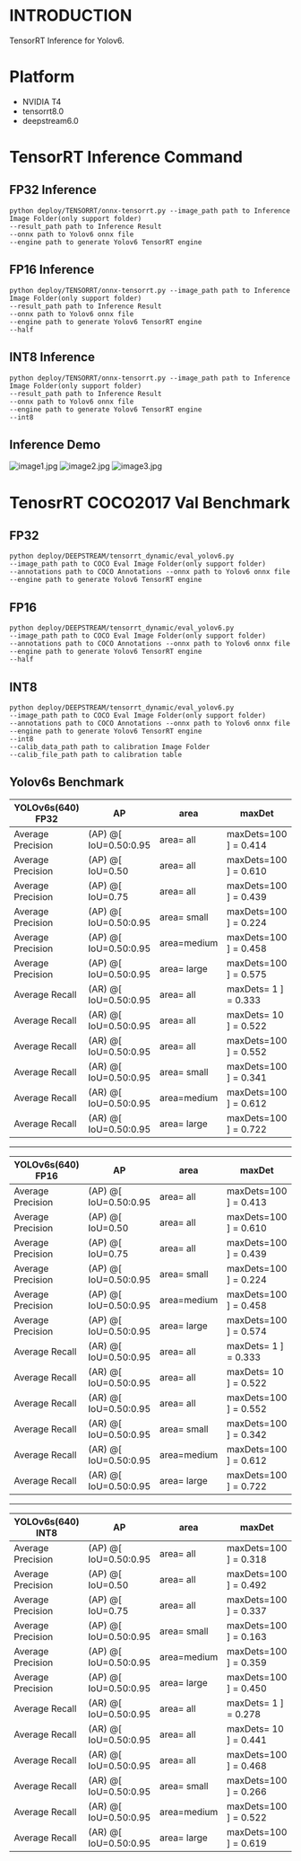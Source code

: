  # INTRODUCTION
 TensorRT Inference for Yolov6.
  
 # Platform
 - NVIDIA T4
 - tensorrt8.0
 - deepstream6.0
 
 # TensorRT Inference Command

 ## FP32 Inference
```shell
python deploy/TENSORRT/onnx-tensorrt.py --image_path path to Inference Image Folder(only support folder) 
--result_path path to Inference Result
--onnx path to Yolov6 onnx file 
--engine path to generate Yolov6 TensorRT engine 
```
 ## FP16 Inference
```shell
python deploy/TENSORRT/onnx-tensorrt.py --image_path path to Inference Image Folder(only support folder) 
--result_path path to Inference Result
--onnx path to Yolov6 onnx file 
--engine path to generate Yolov6 TensorRT engine 
--half
```
 ## INT8 Inference
 ```shell
python deploy/TENSORRT/onnx-tensorrt.py --image_path path to Inference Image Folder(only support folder) 
--result_path path to Inference Result
--onnx path to Yolov6 onnx file 
--engine path to generate Yolov6 TensorRT engine 
--int8
```
 
 ## Inference Demo
![image1.jpg](./assert/image1.jpg)
![image2.jpg](./assert/image2.jpg)
![image3.jpg](./assert/image3.jpg)

 # TenosrRT COCO2017 Val Benchmark

 ## FP32 
```shell
python deploy/DEEPSTREAM/tensorrt_dynamic/eval_yolov6.py 
--image_path path to COCO Eval Image Folder(only support folder) 
--annotations path to COCO Annotations --onnx path to Yolov6 onnx file 
--engine path to generate Yolov6 TensorRT engine 
```
 ## FP16 
```shell
python deploy/DEEPSTREAM/tensorrt_dynamic/eval_yolov6.py 
--image_path path to COCO Eval Image Folder(only support folder)
--annotations path to COCO Annotations --onnx path to Yolov6 onnx file 
--engine path to generate Yolov6 TensorRT engine 
--half
```
 ## INT8 
 ```shell
python deploy/DEEPSTREAM/tensorrt_dynamic/eval_yolov6.py 
--image_path path to COCO Eval Image Folder(only support folder)
--annotations path to COCO Annotations --onnx path to Yolov6 onnx file
--engine path to generate Yolov6 TensorRT engine  
--int8 
--calib_data_path path to calibration Image Folder 
--calib_file_path path to calibration table 
```
## Yolov6s Benchmark

| YOLOv6s(640) FP32|     AP              | area        | maxDet                |
| ---------------- | ------------------- | ----------- | --------------------- |    
|Average Precision|  (AP) @[ IoU=0.50:0.95 | area=   all | maxDets=100 ] = 0.414
|Average Precision|  (AP) @[ IoU=0.50      | area=   all | maxDets=100 ] = 0.610
|Average Precision|  (AP) @[ IoU=0.75      | area=   all | maxDets=100 ] = 0.439
|Average Precision|  (AP) @[ IoU=0.50:0.95 | area= small | maxDets=100 ] = 0.224
|Average Precision|  (AP) @[ IoU=0.50:0.95 | area=medium | maxDets=100 ] = 0.458
|Average Precision|  (AP) @[ IoU=0.50:0.95 | area= large | maxDets=100 ] = 0.575
|Average Recall|     (AR) @[ IoU=0.50:0.95 | area=   all | maxDets=  1 ] = 0.333
|Average Recall|     (AR) @[ IoU=0.50:0.95 | area=   all | maxDets= 10 ] = 0.522
|Average Recall|     (AR) @[ IoU=0.50:0.95 | area=   all | maxDets=100 ] = 0.552
|Average Recall|     (AR) @[ IoU=0.50:0.95 | area= small | maxDets=100 ] = 0.341
|Average Recall|     (AR) @[ IoU=0.50:0.95 | area=medium | maxDets=100 ] = 0.612
|Average Recall|     (AR) @[ IoU=0.50:0.95 | area= large | maxDets=100 ] = 0.722

--------------
| YOLOv6s(640) FP16|     AP              | area        | maxDet                |
| ---------------- | ------------------- | ----------- | --------------------- |    
|Average Precision|  (AP) @[ IoU=0.50:0.95 | area=   all | maxDets=100 ] = 0.413 |
|Average Precision|  (AP) @[ IoU=0.50      | area=   all | maxDets=100 ] = 0.610|
|Average Precision| (AP) @[ IoU=0.75      | area=   all | maxDets=100 ] = 0.439|
|Average Precision| (AP) @[ IoU=0.50:0.95 | area= small | maxDets=100 ] = 0.224|
|Average Precision| (AP) @[ IoU=0.50:0.95 | area=medium | maxDets=100 ] = 0.458|
|Average Precision|  (AP) @[ IoU=0.50:0.95 | area= large | maxDets=100 ] = 0.574|
|Average Recall|     (AR) @[ IoU=0.50:0.95 | area=   all | maxDets=  1 ] = 0.333|
|Average Recall|     (AR) @[ IoU=0.50:0.95 | area=   all | maxDets= 10 ] = 0.522|
|Average Recall|     (AR) @[ IoU=0.50:0.95 | area=   all | maxDets=100 ] = 0.552|
|Average Recall|     (AR) @[ IoU=0.50:0.95 | area= small | maxDets=100 ] = 0.342|
|Average Recall|     (AR) @[ IoU=0.50:0.95 | area=medium | maxDets=100 ] = 0.612|
|Average Recall|     (AR) @[ IoU=0.50:0.95 | area= large | maxDets=100 ] = 0.722|

-------
| YOLOv6s(640) INT8|     AP              | area        | maxDet                |
| ---------------- | ------------------- | ----------- | --------------------- |   
|Average Precision|  (AP) @[ IoU=0.50:0.95 | area=   all | maxDets=100 ] = 0.318|
 |Average Precision|  (AP) @[ IoU=0.50      | area=   all | maxDets=100 ] = 0.492|
 |Average Precision|  (AP) @[ IoU=0.75      | area=   all | maxDets=100 ] = 0.337|
 |Average Precision|  (AP) @[ IoU=0.50:0.95 | area= small | maxDets=100 ] = 0.163|
 |Average Precision|  (AP) @[ IoU=0.50:0.95 | area=medium | maxDets=100 ] = 0.359
 |Average Precision|  (AP) @[ IoU=0.50:0.95 | area= large | maxDets=100 ] = 0.450|
 |Average Recall|     (AR) @[ IoU=0.50:0.95 | area=   all | maxDets=  1 ] = 0.278|
 |Average Recall|     (AR) @[ IoU=0.50:0.95 | area=   all | maxDets= 10 ] = 0.441|
 |Average Recall|     (AR) @[ IoU=0.50:0.95 | area=   all | maxDets=100 ] = 0.468|
 |Average Recall|     (AR) @[ IoU=0.50:0.95 | area= small | maxDets=100 ] = 0.266|
 |Average Recall|     (AR) @[ IoU=0.50:0.95 | area=medium | maxDets=100 ] = 0.522|
 |Average Recall|     (AR) @[ IoU=0.50:0.95 | area= large | maxDets=100 ] = 0.619|